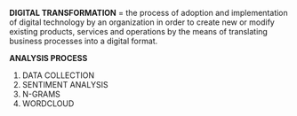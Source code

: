 **DIGITAL TRANSFORMATION** = the process of adoption and implementation of digital technology by an organization in order to create new or modify existing products, services and operations by the means of translating business processes into a digital format.

**ANALYSIS PROCESS**
1. DATA COLLECTION
2. SENTIMENT ANALYSIS
3. N-GRAMS
4. WORDCLOUD
